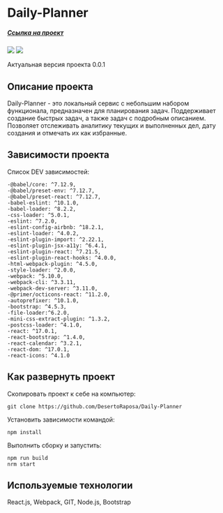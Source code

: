 # Daily-Planner

##### [Ссылка на проект](https://desertoraposa.github.io/Daily-Planner/)

![](https://badgen.net/badge/Version/0.1.0/green)
![](https://badgen.net/badge/license/MIT/blue)

Актуальная версия проекта 0.0.1

## Описание проекта

Daily-Planner - это локальный сервис с небольшим набором функционала, предназначен для планирования задач. Поддерживает создание быстрых задач, а также задач с подробным описанием. Позволяет отслеживать аналитику текущих и выполненных дел, дату создания и отмечать их как избранные.

## Зависимости проекта

Список DEV зависимостей:

    -@babel/core: ^7.12.9,
    -@babel/preset-env: ^7.12.7,
    -@babel/preset-react: ^7.12.7,
    -babel-eslint: ^10.1.0,
    -babel-loader: ^8.2.2,
    -css-loader: ^5.0.1,
    -eslint: ^7.2.0,
    -eslint-config-airbnb: ^18.2.1,
    -eslint-loader: ^4.0.2,
    -eslint-plugin-import: ^2.22.1,
    -eslint-plugin-jsx-a11y: ^6.4.1,
    -eslint-plugin-react: ^7.21.5,
    -eslint-plugin-react-hooks: ^4.0.0,
    -html-webpack-plugin: ^4.5.0,
    -style-loader: ^2.0.0,
    -webpack: ^5.10.0,
    -webpack-cli: ^3.3.11,
    -webpack-dev-server: ^3.11.0,
    -@primer/octicons-react: ^11.2.0,
    -autoprefixer: ^10.1.0,
    -bootstrap: ^4.5.3,
    -file-loader:^6.2.0,
    -mini-css-extract-plugin: ^1.3.2,
    -postcss-loader: ^4.1.0,
    -react: ^17.0.1,
    -react-bootstrap: ^1.4.0,
    -react-calendar: ^3.2.1,
    -react-dom: ^17.0.1,
    -react-icons: ^4.1.0

## Как развернуть проект

Cкопировать проект к себе на компьютер: 

    git clone https://github.com/DesertoRaposa/Daily-Planner

Установить зависимости командой: 

    npm install

Выполнить сборку и запустить:
    
    npm run build
    nrm start

## Используемые технологии
React.js, Webpack, GIT, Node.js, Bootstrap


